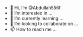 - 👋 Hi, I’m @Abdullah556f
- 👀 I’m interested in ...
- 🌱 I’m currently learning ...
- 💞️ I’m looking to collaborate on ...
- 📫 How to reach me ...

<!---
Abdullah556f/Abdullah556f is a ✨ special ✨ repository because its `README.md` (this file) appears on your GitHub profile.
You can click the Preview link to take a look at your changes.
--->
